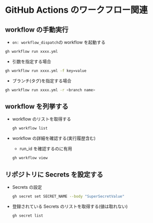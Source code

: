 # GitHub Actions のワークフロー関連

## workflow の手動実行

- `on: workflow_dispatch`の workflow を起動する

```bash
gh workflow run xxxx.yml
```

- 引数を指定する場合

```bash
gh workflow run xxxx.yml -f key=value
```

- ブランチ(タグ)を指定する場合

```bash
gh workflow run xxxx.yml -r <branch name>
```

## workflow を列挙する

- workflow のリストを取得する

  ```bash
  gh workflow list
  ```

- workflow の詳細を確認する(実行履歴含む)
  - run_id を確認するのに有用
  ```bash
  gh workflow view
  ```

## リポジトリに Secrets を設定する

- Secrets の設定

  ```bash
  gh secret set SECRET_NAME --body "SuperSecretValue"
  ```

- 登録されている Secrets のリストを取得する(値は取れない)
  ```bash
  gh secret list
  ```
